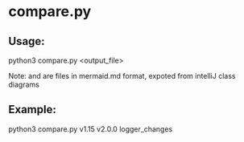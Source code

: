 # compare.py
## Usage:
python3 compare.py <diagram1> <diagram2> <output_file>

Note: <diagram1> and <diagram2> are files in mermaid.md format, expoted from intelliJ class diagrams
## Example:
python3 compare.py v1.15 v2.0.0 logger_changes
